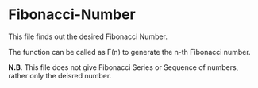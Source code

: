 # Fibonacci-Number
This file finds out the desired Fibonacci Number. 

The function can be called as F(n) to generate the n-th Fibonacci number. 

**N.B**. This file does not give Fibonacci Series or Sequence of numbers, rather only the deisred number.
